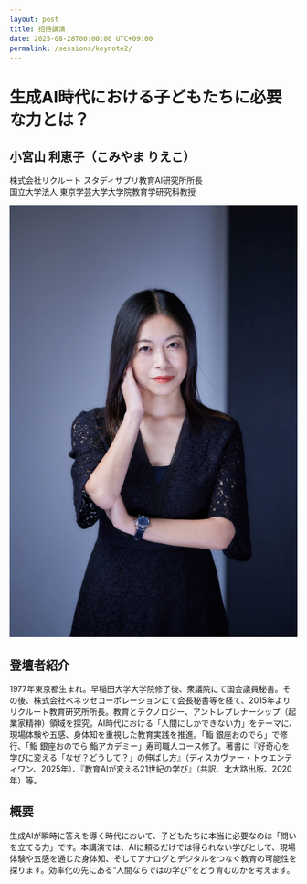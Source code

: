 ```yaml
---
layout: post
title: 招待講演
date: 2025-08-28T00:00:00 UTC+09:00
permalink: /sessions/keynote2/
---
```


# 生成AI時代における子どもたちに必要な力とは？

## 小宮山 利恵子（こみやま りえこ）
株式会社リクルート スタディサプリ教育AI研究所所長<br />
国立大学法人 東京学芸大学大学院教育学研究科教授

<div class="flex w-full my-4 items-center justify-center">
  <img class="max-w-100" src="/img/sessions/profile/komiyama-rieko.webp">
</div>

## 登壇者紹介
1977年東京都生まれ。早稲田大学大学院修了後、衆議院にて国会議員秘書。その後、株式会社ベネッセコーポレーションにて会長秘書等を経て、2015年よりリクルート教育研究所所長。教育とテクノロジー、アントレプレナーシップ（起業家精神）領域を探究。AI時代における「人間にしかできない力」をテーマに、現場体験や五感、身体知を重視した教育実践を推進。「鮨 銀座おのでら」で修行、「鮨 銀座おのでら 鮨アカデミー」寿司職人コース修了。著書に『好奇心を学びに変える「なぜ？どうして？」の伸ばし方』（ディスカヴァー・トゥエンティワン、2025年）、『教育AIが変える21世紀の学び』（共訳、北大路出版、2020年）等。

## 概要
生成AIが瞬時に答えを導く時代において、子どもたちに本当に必要なのは「問いを立てる力」です。本講演では、AIに頼るだけでは得られない学びとして、現場体験や五感を通じた身体知、そしてアナログとデジタルをつなぐ教育の可能性を探ります。効率化の先にある“人間ならではの学び”をどう育むのかを考えます。
